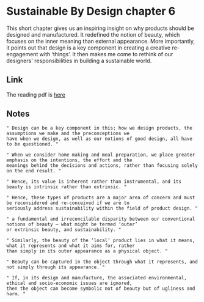 # Sustainable By Design chapter 6
This short chapter gives us an inspiring insight on why products should be designed and manufactured. It redefined the notion of beauty, which focuses on the inner meaning than external appearance. More importantly, it points out that design is a key component in creating a creative re-engagement with ‘things’. It then makes me come to rethink of our designers' responsibilities in building a sustainable world.

## Link
The reading pdf is [here](https://github.com/alice-xiyan/HTAM/blob/main/Sustainable%20By%20Design%20chapter%206_%E5%89%AF%E6%9C%AC2.pdf)

## Notes 
```
" Design can be a key component in this; how we design products, the assumptions we make and the preconceptions we
have when we design, as well as our notions of good design, all have to be questioned. "
```
```
" When we consider home making and meal preparation, we place greater emphasis on the intentions, the effort and the
meanings behind the decisions and actions, rather than focusing solely on the end result. "
```
```
" Hence, its value is inherent rather than instrumental, and its beauty is intrinsic rather than extrinsic. "
```
```
" Hence, these types of products are a major area of concern and must be reconsidered and re-conceived if we are to
seriously address sustainability within the field of product design. "
```
```
" a fundamental and irreconcilable disparity between our conventional notions of beauty – what might be termed ‘outer’
or extrinsic beauty, and sustainability. "
```
```
" Similarly, the beauty of the ‘local’ product lies in what it means, what it represents and what it aims for, rather
than simply in its outer appearance as a physical object. "
```
```
" Beauty can be captured in the object through what it represents, and not simply through its appearance. "
```
```
" If, in its design and manufacture, the associated environmental, ethical and socio-economic issues are ignored,
then the object can become symbolic not of beauty but of ugliness and harm. "
```
